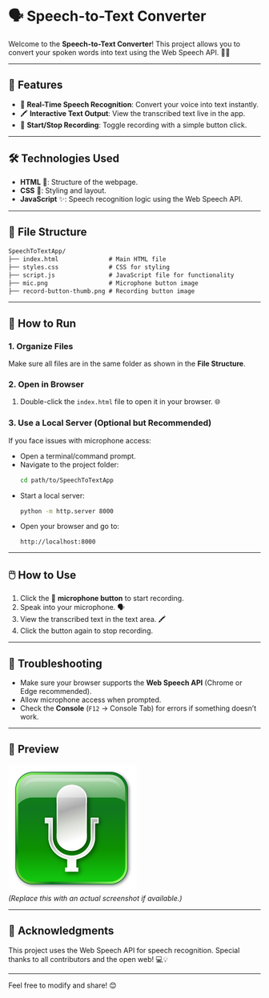 # 🗣️ Speech-to-Text Converter

Welcome to the **Speech-to-Text Converter**! This project allows you to convert your spoken words into text using the Web Speech API. 🎤✨

---

## 🚀 Features
- 🎤 **Real-Time Speech Recognition**: Convert your voice into text instantly.
- 🖍️ **Interactive Text Output**: View the transcribed text live in the app.
- 🔄 **Start/Stop Recording**: Toggle recording with a simple button click.

---

## 🛠️ Technologies Used
- **HTML** 🧒: Structure of the webpage.
- **CSS** 🎨: Styling and layout.
- **JavaScript** ✨: Speech recognition logic using the Web Speech API.

---

## 💃 File Structure
```
SpeechToTextApp/
├── index.html              # Main HTML file
├── styles.css              # CSS for styling
├── script.js               # JavaScript file for functionality
├── mic.png                 # Microphone button image
├── record-button-thumb.png # Recording button image
```

---

## 📖 How to Run
### 1. Organize Files
Make sure all files are in the same folder as shown in the **File Structure**.

### 2. Open in Browser
1. Double-click the `index.html` file to open it in your browser. 🌐

### 3. Use a Local Server (Optional but Recommended)
If you face issues with microphone access:
- Open a terminal/command prompt.
- Navigate to the project folder:
  ```bash
  cd path/to/SpeechToTextApp
  ```
- Start a local server:
  ```bash
  python -m http.server 8000
  ```
- Open your browser and go to:
  ```
  http://localhost:8000
  ```

---

## 🖱️ How to Use
1. Click the 🎤 **microphone button** to start recording.
2. Speak into your microphone. 🗣️
3. View the transcribed text in the text area. 🖍️
4. Click the button again to stop recording.

---

## 🐛 Troubleshooting
- Make sure your browser supports the **Web Speech API** (Chrome or Edge recommended).
- Allow microphone access when prompted.
- Check the **Console** (`F12` → Console Tab) for errors if something doesn’t work.

---

## 📸 Preview
![App Screenshot](mic.png)  
*(Replace this with an actual screenshot if available.)*

---

## 🌟 Acknowledgments
This project uses the Web Speech API for speech recognition. Special thanks to all contributors and the open web! 💻💡

---

Feel free to modify and share! 😊

